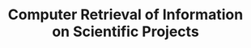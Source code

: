 ---
contributors:
- NBER
description: The NIH CRISP (Computer Retrieval of Information on Scientific Projects)
  is a searchable database of federally funded biomedical research projects conducted
  at universities, hospitals, and other research institutions. This dataset has not
  been updated since 2007, but is relevant to historic research
last_edit: Mon, 19 Jun 2023 16:46:40 GMT
location: https://www.nber.org/research/data/computer-retrieval-information-scientific-projects
maintained_by: data@nber.org
open_access: 'TRUE'
slug: crisp
timeframe: 1972-1995
title: Computer Retrieval of Information on Scientific Projects
uuid: 0ab62e80-2e3a-4289-8abf-0995489f5f0c
versioning: 'FALSE'
---